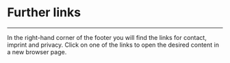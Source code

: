 # Further links
***

In the right-hand corner of the footer you will find the links for contact, imprint and privacy. Click on one of the links to open the desired content in a new browser page. 
